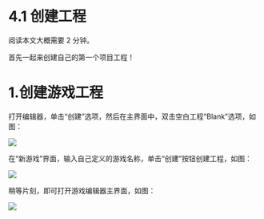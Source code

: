 # 4.1 创建工程

阅读本文大概需要 2 分钟。

首先一起来创建自己的第一个项目工程！

# 1.创建游戏工程

打开编辑器，单击“创建”选项，然后在主界面中，双击空白工程“Blank”选项，如图：

![](https://wstatic-a1.233leyuan.com/productdocs/static/boxcnmcBFnjDFQMiMUK4WktNcJh.png)

在“新游戏”界面，输入自己定义的游戏名称，单击“创建”按钮创建工程，如图：

![](https://wstatic-a1.233leyuan.com/productdocs/static/boxcnkjRJEujfqZqg5QjQjuntFf.png)

稍等片刻，即可打开游戏编辑器主界面，如图：

![](https://wstatic-a1.233leyuan.com/productdocs/static/boxcnDWAn54CF9yid9zjwhNc5fd.png)
